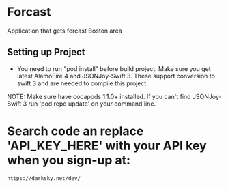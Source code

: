 # Forcast

Application that gets forcast Boston area

## Setting up Project

- You need to run "pod install" before build project. Make sure you get latest AlamoFire 4 and JSONJoy-Swift 3. These support conversion to swift 3 and are needed to compile this project.

NOTE: Make sure have cocapods 1.1.0+ installed. If you can't find JSONJoy-Swift 3 run 'pod repo update'
on your command line.'

# Search code an replace 'API_KEY_HERE' with your API key when you sign-up at: 

    https://darksky.net/dev/
